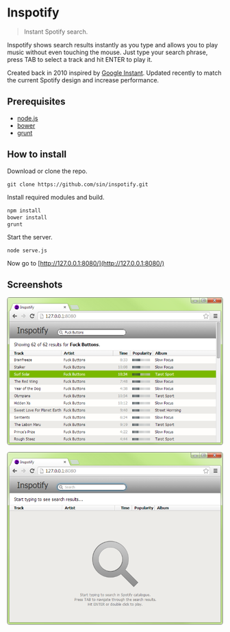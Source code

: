 # Inspotify

> Instant Spotify search.

Inspotify shows search results instantly as you type and allows you to play music without even touching the mouse. Just type your search phrase, press TAB to select a track and hit ENTER to play it.

Created back in 2010 inspired by [Google Instant](http://www.google.com/insidesearch/features/instant/about.html). Updated recently to match the current Spotify design and increase performance.

## Prerequisites

* [node.js](http://nodejs.org/)
* [bower](http://bower.io/)
* [grunt](http://gruntjs.com/)

## How to install

Download or clone the repo.

```shell
git clone https://github.com/sin/inspotify.git
```

Install required modules and build.

```shell
npm install
bower install
grunt
```

Start the server.

```shell
node serve.js
```

Now go to [http://127.0.0.1:8080/](http://127.0.0.1:8080/)

## Screenshots

![Screenshot](static/screenshot.png "Screenshot")

![Screenshot](static/screenshot2.png "Screenshot")
